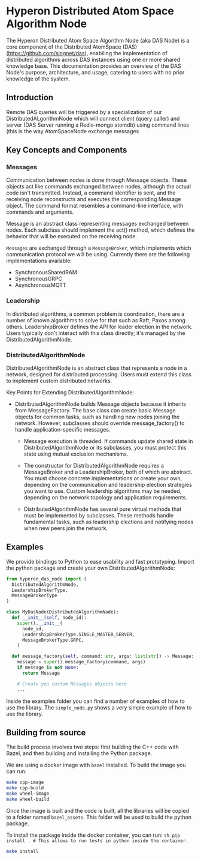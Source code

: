 # Hyperon Distributed Atom Space Algorithm Node

The Hyperon Distributed Atom Space Algorithm Node (aka DAS Node) is a core
component of the Distributed AtomSpace (DAS)
(<https://github.com/singnet/das>), enabiling the implementation of distributed
algorithms across DAS instances using one or more shared knowledge base. This
documentation provides an overview of the DAS Node's purpose, architecture, and
usage, catering to users with no prior knowledge of the system.


## Introduction

Remote DAS queries will be triggered by a specialization of our
DistributedALgorithmNode which will connect client (query caller) and server
(DAS Server running a Redis-mongo atomdb) using command lines (this is the way
AtomSpaceNode exchange messages

<!--TODO: Add a chart representing an arbitrary number of DAS Node's quering on
an arbitrary number of DAS Servers-->

## Key Concepts and Components

### Messages

Communication between nodes is done through Message objects. These objects act
like commands exchanged between nodes, although the actual code isn't
transmitted. Instead, a command identifier is sent, and the receiving node
reconstructs and executes the corresponding Message object. The command format
resembles a command-line interface, with commands and arguments.

Message is an abstract class representing messages exchanged between nodes.
Each subclass should implement the act() method, which defines the behavior
that will be executed on the receiving node.

`Messages` are exchanged through a `MessageBroker`, which implements which
communication protocol we will be using. Currently there are the following
implementations available:

- SynchronousSharedRAM
- SynchronousGRPC
- AsynchronousMQTT

### Leadership

In distributed algorithms, a common problem is coordination, there are a number
of known algorithms to solve for that such as Raft, Paxos among others.
LeadershipBroker defines the API for leader election in the network. Users
typically don't interact with this class directly; it's managed by the
DistributedAlgorithmNode.

### DistributedAlgorithmNode

DistributedAlgorithmNode is an abstract class that represents a node in a
network, designed for distributed processing. Users must extend this class to
implement custom distributed networks.

Key Points for Extending DistributedAlgorithmNode:

- DistributedAlgorithmNode builds Message objects because it inherits from
MessageFactory. The base class can create basic Message objects for common
tasks, such as handling new nodes joining the network. However, subclasses
should override message_factory() to handle application-specific messages.

  - Message execution is threaded. If commands update shared state in
  DistributedAlgorithmNode or its subclasses, you must protect this state using
  mutual exclusion mechanisms.

  - The constructor for DistributedAlgorithmNode requires a MessageBroker and a
  LeadershipBroker, both of which are abstract. You must choose concrete
  implementations or create your own, depending on the communication and
  leadership election strategies you want to use. Custom leadership algorithms
  may be needed, depending on the network topology and application
  requirements.

  - DistributedAlgorithmNode has several pure virtual methods that must be
  implemented by subclasses. These methods handle fundamental tasks, such as
  leadership elections and notifying nodes when new peers join the network.

## Examples

We provide bindings to Python to ease usability and fast prototyping.
Import the python package and create your own DistributedAlgorithmNode:

```python
from hyperon_das_node import (
  DistributedAlgorithmNode,
  LeadershipBrokerType,
  MessageBrokerType
)

class MyDasNode(DistributedAlgorithmNode):
  def __init__(self, node_id):
    super().__init__(
      node_id,
      LeadershipBrokerType.SINGLE_MASTER_SERVER,
      MessageBrokerType.GRPC,
    )

  def message_factory(self, command: str, args: list[str]) -> Message:
    message = super().message_factory(command, args)
    if message is not None:
      return Message

    # Create you custom Messages objects here
    ...

```

Inside the examples folder you can find a number of examples of how to use the
library. The `simple_node.py` shows a very simple example of how to use the
library.


## Building from source

The build process involves two steps: first building the C++ code with Bazel,
and then building and installing the Python package.

We are using a docker image with `bazel` installed. To build the image you can
run:

```sh
make cpp-image
make cpp-build
make wheel-image
make wheel-build
```

Once the image is built and the code is built, all the libraries will be copied
to a folder named `bazel_assets`. This folder will be used to build the python
package.

To install the package inside the docker container, you can run: ```sh pip
install . # This allows to run tests in python inside the container. ```

```sh
make install
```

